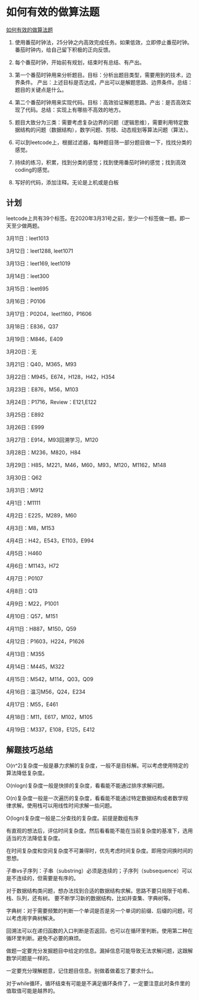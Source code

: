 # 如何有效的做算法题

[如何有效的做算法题](https://www.cnblogs.com/sskyy/p/8268976.html)

1. 使用番茄时钟法，25分钟之内高效完成任务。如果低效，立即停止番茄时钟。番茄时钟内，给自己留下积极的正向反馈。

2. 每个番茄时钟，开始前有规划，结束时有总结、有产出。

3. 第一个番茄时钟用来分析题目。目标：分析出题目类型，需要用到的技术，边界条件。 产出：上述目标是否达成，产出可以是解题思路、边界条件。总结：题目的关键点是什么。

4. 第二个番茄时钟用来实现代码。目标：高效验证解题思路。产出：是否高效实现了代码。总结：实现上有哪些不高效的地方。

5. 题目大致分为三类：需要考虑复杂边界的问题（逻辑思维），需要利用特定数据结构的问题（数据结构），数学问题、剪枝、动态规划等算法问题（算法）。

6. 可以到leetcode上，根据过滤器，每种题目筛一部分题目做一下，找找分类的感觉。

7. 持续的练习，积累，找到分类的感觉；找到使用番茄时钟的感觉；找到高效coding的感觉。

8. 写好的代码，添加注释。无论是上机或是白板

## 计划

leetcode上共有39个标签。在2020年3月31号之前，至少一个标签做一题。即一天至少做两题。

3月11日：leet1013

3月12日：leet1288, leet1071

3月13日：leet169, leet1019

3月14日：leet300

3月15日：leet695

3月16日：P0106

3月17日：P0204，leet1160，P1606

3月18日：E836，Q37

3月19日：M846，E409

3月20日：无

3月21日：Q40，M365，M93

3月22日：M945，E674，H128，H42，H354

3月23日：E876，M56，M103

3月24日：P1716，Review：E121,E122

3月25日：E892

3月26日：E999

3月27日：E914，M93回溯学习，M120

3月28日：M236，M820，H84

3月29日：H85，M221，M46，M60，M93，M120，M1162，M148

3月30日：Q62

3月31日：M912

4月1日：M1111

4月2日：E225，M289，M60

4月3日：M8，M153

4月4日：H42，E543，E1103，E994

4月5日：H460

4月6日：M1143，H72

4月7日：P0107

4月8日：Q13

4月9日：M22，P1001

4月10日：Q57，M151

4月11日：H887，M150，Q59

4月12日：P1603，H224，P1626

4月13日：M355

4月14日：M445，M322

4月15日：M542，M114，Q03，Q09

4月16日：温习M56，Q24，E234

4月17日：M55，E461

4月18日：M11，E617，M102，M105

4月19日：M337，E108，E125，E412

## 解题技巧总结

O(n^2)复杂度一般是暴力求解的复杂度，一般不是目标解。可以考虑使用特定的算法降低复杂度。

O(nlogn)复杂度一般是快排的复杂度，看看能不能通过排序求解问题。

O(n)复杂度一般是一次遍历的复杂度，看看能不能通过特定数据结构或者数学规律求解。使用栈可以用线性时间求解一些问题。

O(logn)复杂度一般是二分查找的复杂度。前提是数组有序

有直观的想法后，评估时间复杂度。然后看看能不能在当前复杂度的基准下，选用适当的方法降低复杂度。

在时间复杂度和空间复杂度不可兼得时，优先考虑时间复杂度。即用空间换时间的思想。

子串vs子序列：子串（substring）必须是连续的；子序列（subsequence）可以是不连续的，但需要是有序的。

对于数据结构类问题，想办法找到合适的数据结构求解。思路不要只局限于哈希、栈、队列，还有树。
要不断学习新的数据结构，比如并查集、字典树等。

字典树：对于需要频繁的判断一个单词是否是另一个单词的前缀、后缀的问题，可以考虑用字典树解决。

回溯法可以在递归函数的入口判断是否返回，也可以在循环里判断。使用第二种在循环里判断。避免不必要的麻烦。

做题一定要充分发掘题目中给定的信息。漏掉信息可能导致无法求解问题，这跟解数学问题是一样的。

一定要充分理解题意，记住题目信息。别做着做着忘了要求什么。

对于while循环，循环结束有可能是不满足循环条件了，一定要注意此时条件里的值取值可能是越界的。